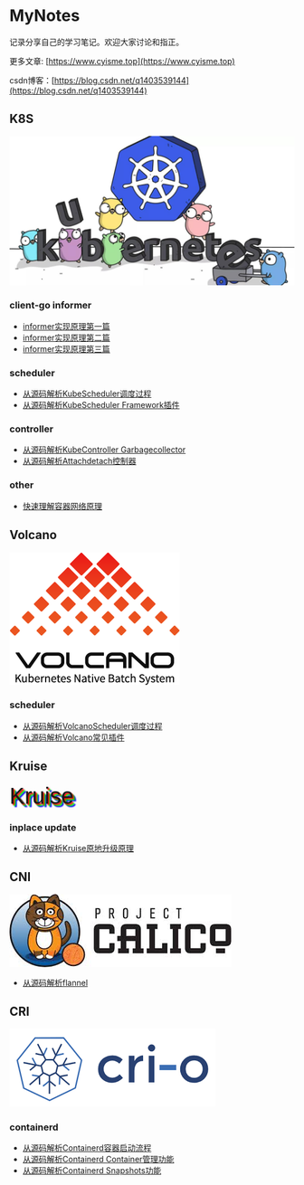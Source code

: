 # MyNotes
记录分享自己的学习笔记。欢迎大家讨论和指正。

更多文章: [https://www.cyisme.top](https://www.cyisme.top)

csdn博客：[https://blog.csdn.net/q1403539144](https://blog.csdn.net/q1403539144)

## K8S
![](images/k8s_logo.jpeg)
### client-go informer
- [informer实现原理第一篇](/k8s/client-go/informer/informer-1.md)
- [informer实现原理第二篇](/k8s/client-go/informer/informer-2.md)
- [informer实现原理第三篇](/k8s/client-go/informer/informer-3.md)
### scheduler
- [从源码解析KubeScheduler调度过程](/k8s/scheduler/scheduler_flow/index.md)
- [从源码解析KubeScheduler Framework插件](/k8s/scheduler/framework/index.md)
### controller
- [从源码解析KubeController Garbagecollector](/k8s/controller/gc/index.md)
- [从源码解析Attachdetach控制器](/k8s/controller/attachdetach/index.md)
### other
- [快速理解容器网络原理](/k8s/basic/快速理解容器网络原理.md)

## Volcano
![](images/volcano_logo.png)
### scheduler
- [从源码解析VolcanoScheduler调度过程](/volcano/flow/index.md)
- [从源码解析Volcano常见插件](/volcano/plugins/index.md)

## Kruise
<span style="font-size: 40px;
            font-family: Arial, sans-serif;
            text-shadow: 2px 2px 2px #FF0000,
                         4px 4px 2px #00FF00,
                         6px 6px 2px #0000FF;">Kruise</span>

### inplace update
- [从源码解析Kruise原地升级原理](/kruise/inplace/index.md)

## CNI
![](images/network_logo.jpeg)
- [从源码解析flannel](/cni/flannel/index.md)

## CRI
![](images/cri_logo.png)
### containerd
- [从源码解析Containerd容器启动流程](/cri/containerd/run/index.md)
- [从源码解析Containerd Container管理功能](/cri/containerd/container/index.md)
- [从源码解析Containerd Snapshots功能](/cri/containerd/snapshots/index.md)